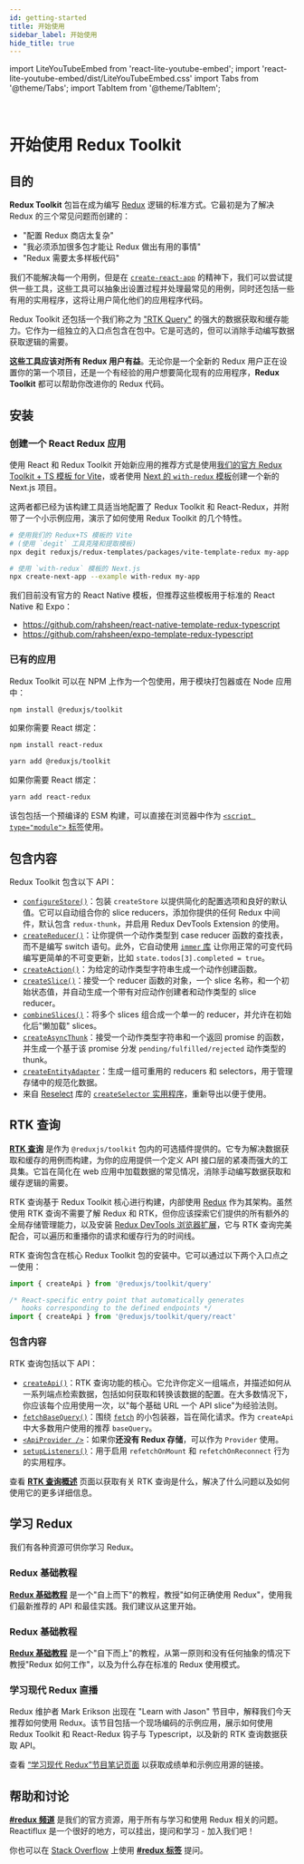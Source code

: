```yaml
---
id: getting-started
title: 开始使用
sidebar_label: 开始使用
hide_title: true
---
```


import LiteYouTubeEmbed from 'react-lite-youtube-embed';
import 'react-lite-youtube-embed/dist/LiteYouTubeEmbed.css'
import Tabs from '@theme/Tabs';
import TabItem from '@theme/TabItem';

&nbsp;

# 开始使用 Redux Toolkit

## 目的

**Redux Toolkit** 包旨在成为编写 [Redux](https://cn.redux.js.org) 逻辑的标准方式。它最初是为了解决 Redux 的三个常见问题而创建的：

- "配置 Redux 商店太复杂"
- "我必须添加很多包才能让 Redux 做出有用的事情"
- "Redux 需要太多样板代码"

我们不能解决每一个用例，但是在 [`create-react-app`](https://github.com/facebook/create-react-app) 的精神下，我们可以尝试提供一些工具，这些工具可以抽象出设置过程并处理最常见的用例，同时还包括一些有用的实用程序，这将让用户简化他们的应用程序代码。

Redux Toolkit 还包括一个我们称之为 ["RTK Query"](#rtk-query) 的强大的数据获取和缓存能力。它作为一组独立的入口点包含在包中。它是可选的，但可以消除手动编写数据获取逻辑的需要。

**这些工具应该对所有 Redux 用户有益**。无论你是一个全新的 Redux 用户正在设置你的第一个项目，还是一个有经验的用户想要简化现有的应用程序，**Redux Toolkit** 都可以帮助你改进你的 Redux 代码。

## 安装

### 创建一个 React Redux 应用

使用 React 和 Redux Toolkit 开始新应用的推荐方式是使用[我们的官方 Redux Toolkit + TS 模板 for Vite](https://github.com/reduxjs/redux-templates)，或者使用 [Next 的 `with-redux` 模板](https://github.com/vercel/next.js/tree/canary/examples/with-redux)创建一个新的 Next.js 项目。

这两者都已经为该构建工具适当地配置了 Redux Toolkit 和 React-Redux，并附带了一个小示例应用，演示了如何使用 Redux Toolkit 的几个特性。

```bash
# 使用我们的 Redux+TS 模板的 Vite
# (使用 `degit` 工具克隆和提取模板)
npx degit reduxjs/redux-templates/packages/vite-template-redux my-app

# 使用 `with-redux` 模板的 Next.js
npx create-next-app --example with-redux my-app
```

我们目前没有官方的 React Native 模板，但推荐这些模板用于标准的 React Native 和 Expo：

- https://github.com/rahsheen/react-native-template-redux-typescript
- https://github.com/rahsheen/expo-template-redux-typescript

### 已有的应用

Redux Toolkit 可以在 NPM 上作为一个包使用，用于模块打包器或在 Node 应用中：

<Tabs>
  <TabItem value="npm" label="npm" default>

```bash
npm install @reduxjs/toolkit
```

如果你需要 React 绑定：

```bash
npm install react-redux
```

  </TabItem>
  <TabItem value="yarn" label="yarn" default>

```bash
yarn add @reduxjs/toolkit
```

如果你需要 React 绑定：

```bash
yarn add react-redux
```

  </TabItem>
</Tabs>

该包包括一个预编译的 ESM 构建，可以直接在浏览器中作为 [`<script type="module">` 标签](https://unpkg.com/@reduxjs/toolkit/dist/redux-toolkit.browser.mjs)使用。

## 包含内容

Redux Toolkit 包含以下 API：

- [`configureStore()`](../api/configureStore.mdx)：包装 `createStore` 以提供简化的配置选项和良好的默认值。它可以自动组合你的 slice reducers，添加你提供的任何 Redux 中间件，默认包含 `redux-thunk`，并启用 Redux DevTools Extension 的使用。
- [`createReducer()`](../api/createReducer.mdx)：让你提供一个动作类型到 case reducer 函数的查找表，而不是编写 switch 语句。此外，它自动使用 [`immer` 库](https://github.com/immerjs/immer) 让你用正常的可变代码编写更简单的不可变更新，比如 `state.todos[3].completed = true`。
- [`createAction()`](../api/createAction.mdx)：为给定的动作类型字符串生成一个动作创建函数。
- [`createSlice()`](../api/createSlice.mdx)：接受一个 reducer 函数的对象，一个 slice 名称，和一个初始状态值，并自动生成一个带有对应动作创建者和动作类型的 slice reducer。
- [`combineSlices()`](../api/combineSlices.mdx)：将多个 slices 组合成一个单一的 reducer，并允许在初始化后"懒加载" slices。
- [`createAsyncThunk`](../api/createAsyncThunk.mdx)：接受一个动作类型字符串和一个返回 promise 的函数，并生成一个基于该 promise 分发 `pending/fulfilled/rejected` 动作类型的 thunk。
- [`createEntityAdapter`](../api/createEntityAdapter.mdx)：生成一组可重用的 reducers 和 selectors，用于管理存储中的规范化数据。
- 来自 [Reselect](https://github.com/reduxjs/reselect) 库的 [`createSelector` 实用程序](../api/createSelector.mdx)，重新导出以便于使用。


## RTK 查询

[**RTK 查询**](../rtk-query/overview.md) 是作为 `@reduxjs/toolkit` 包内的可选插件提供的。它专为解决数据获取和缓存的用例而构建，为你的应用提供一个定义 API 接口层的紧凑而强大的工具集。它旨在简化在 web 应用中加载数据的常见情况，消除手动编写数据获取和缓存逻辑的需要。

RTK 查询基于 Redux Toolkit 核心进行构建，内部使用 [Redux](https://cn.redux.js.org/) 作为其架构。虽然使用 RTK 查询不需要了解 Redux 和 RTK，但你应该探索它们提供的所有额外的全局存储管理能力，以及安装 [Redux DevTools 浏览器扩展](https://github.com/reduxjs/redux-devtools)，它与 RTK 查询完美配合，可以遍历和重播你的请求和缓存行为的时间线。

RTK 查询包含在核心 Redux Toolkit 包的安装中。它可以通过以下两个入口点之一使用：

```ts no-transpile
import { createApi } from '@reduxjs/toolkit/query'

/* React-specific entry point that automatically generates
   hooks corresponding to the defined endpoints */
import { createApi } from '@reduxjs/toolkit/query/react'
```

### 包含内容

RTK 查询包括以下 API：

- [`createApi()`](../rtk-query/api/createApi.mdx)：RTK 查询功能的核心。它允许你定义一组端点，并描述如何从一系列端点检索数据，包括如何获取和转换该数据的配置。在大多数情况下，你应该每个应用使用一次，以"每个基础 URL 一个 API slice"为经验法则。
- [`fetchBaseQuery()`](../rtk-query/api/fetchBaseQuery.mdx)：围绕 [`fetch`](https://developer.mozilla.org/en-US/docs/Web/API/Fetch_API) 的小包装器，旨在简化请求。作为 `createApi` 中大多数用户使用的推荐 `baseQuery`。
- [`<ApiProvider />`](../rtk-query/api/ApiProvider.mdx)：如果你**还没有 Redux 存储**，可以作为 `Provider` 使用。
- [`setupListeners()`](../rtk-query/api/setupListeners.mdx)：用于启用 `refetchOnMount` 和 `refetchOnReconnect` 行为的实用程序。

查看 [**RTK 查询概述**](../rtk-query/overview.md) 页面以获取有关 RTK 查询是什么，解决了什么问题以及如何使用它的更多详细信息。

## 学习 Redux

我们有各种资源可供你学习 Redux。

### Redux 基础教程

[**Redux 基础教程**](https://cn.redux.js.org/tutorials/essentials/part-1-overview-concepts) 是一个"自上而下"的教程，教授"如何正确使用 Redux"，使用我们最新推荐的 API 和最佳实践。我们建议从这里开始。

### Redux 基础教程

[**Redux 基础教程**](https://cn.redux.js.org/tutorials/fundamentals/part-1-overview) 是一个"自下而上"的教程，从第一原则和没有任何抽象的情况下教授"Redux 如何工作"，以及为什么存在标准的 Redux 使用模式。

### 学习现代 Redux 直播

Redux 维护者 Mark Erikson 出现在 "Learn with Jason" 节目中，解释我们今天推荐如何使用 Redux。该节目包括一个现场编码的示例应用，展示如何使用 Redux Toolkit 和 React-Redux 钩子与 Typescript，以及新的 RTK 查询数据获取 API。

查看 [“学习现代 Redux”节目笔记页面](https://www.learnwithjason.dev/let-s-learn-modern-redux) 以获取成绩单和示例应用源的链接。

<LiteYouTubeEmbed
    id="9zySeP5vH9c"
    title="Learn Modern Redux - Redux Toolkit, React-Redux Hooks, and RTK Query"
/>

## 帮助和讨论

**[#redux 频道](https://discord.gg/0ZcbPKXt5bZ6au5t)** 是我们的官方资源，用于所有与学习和使用 Redux 相关的问题。Reactiflux 是一个很好的地方，可以挂出，提问和学习 - 加入我们吧！

你也可以在 [Stack Overflow](https://stackoverflow.com) 上使用 **[#redux 标签](https://stackoverflow.com/questions/tagged/redux)** 提问。
